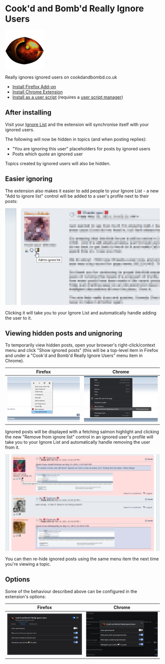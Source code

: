 # Cook'd and Bomb'd Really Ignore Users

![Extension Logo](icons/icon128.png)

Really ignores ignored users on cookdandbombd.co.uk

* [Install Firefox Add-on](https://addons.mozilla.org/en-US/firefox/addon/cab-really-ignore-users/)
* [Install Chrome Extension](https://chrome.google.com/webstore/detail/bnmminpkjkhedhadjfblifhbaoemgadi/)
* [Install as a user script](https://greasyfork.org/en/scripts/426666-cook-d-and-bomb-d-really-ignore-users) (requires a [user script manager](https://greasyfork.org/en#home-step-1))

## After installing

Visit your [Ignore List](https://www.cookdandbombd.co.uk/forums/index.php?action=profile;area=lists;sa=ignore) and the extension will synchronise itself with your ignored users.

The following will now be hidden in topics (and when posting replies):

- "You are ignoring this user" placeholders for posts by ignored users
- Posts which quote an ignored user

Topics created by ignored users will also be hidden.

## Easier ignoring

The extension also makes it easier to add people to your Ignore List - a new "Add to ignore list" control will be added to a user's profile next to their posts:

![Screenshot of the new 'Add to ignore list' control](screenshots/ignore_control.png)

Clicking it will take you to your Ignore List and automatically handle adding the user to it.

## Viewing hidden posts and unignoring

To temporarily view hidden posts, open your browser's right-click/context menu and click "Show ignored posts" (this will be a top-level item in Firefox and under a "Cook'd and Bomb'd Really Ignore Users" menu item in Chrome).

| Firefox | Chrome |
|:-------:|:------:|
| ![Screenshot of the 'Show ignored posts' menu item in Firefox](screenshots/firefox_context_menu.png) | ![Screenshot of the 'Show ignored posts' menu item in Chrome](screenshots/chrome_context_menu.png) |

Ignored posts will be displayed with a fetching salmon highlight and clicking the new "Remove from ignore list" control in an ignored user's profile will take you to your Ignore List and automatically handle removing the user from it.

![Screenshot of ignored posts being shown](screenshots/showing_ignored_posts.png)

You can then re-hide ignored posts using the same menu item the next time you're viewing a topic.

## Options

Some of the behaviour described above can be configured in the extension's options:

| Firefox | Chrome |
|:-------:|:------:|
| ![Screenshot of the extension options in Firefox](screenshots/firefox_options.png) | ![Screenshot of the extension options in Chrome](screenshots/chrome_options.png) |